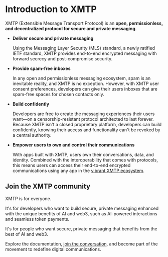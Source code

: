 # Introduction to XMTP

XMTP (Extensible Message Transport Protocol) is an **open, permissionless, and decentralized protocol for secure and private messaging**.

- **Deliver secure and private messaging**

    Using the Messaging Layer Security (MLS) standard, a newly ratified IETF standard, XMTP provides end-to-end encrypted messaging with forward secrecy and post-compromise security.

- **Provide spam-free inboxes**

    In any open and permissionless messaging ecosystem, spam is an inevitable reality, and XMTP is no exception. However, with XMTP user consent preferences, developers can give their users inboxes that are spam-free spaces for chosen contacts only.

- **Build confidently**

    Developers are free to create the messaging experiences their users want—on a censorship-resistant protocol architected to last forever. Because XMTP isn't a closed proprietary platform, developers can build confidently, knowing their access and functionality can't be revoked by a central authority.

- **Empower users to own and control their communications**

    With apps built with XMTP, users own their conversations, data, and identity. Combined with the interoperability that comes with protocols, this means users can access their end-to-end encrypted communications using any app in the [vibrant XMTP ecosystem](https://xmtp.org/).

## Join the XMTP community

XMTP is for everyone.

It's for developers who want to build secure, private messaging enhanced with the unique benefits of AI and web3, such as AI-powered interactions and seamless token payments.

It's for people who want secure, private messaging that benefits from the best of AI and web3.

Explore the documentation, [join the conversation](https://community.xmtp.org/), and become part of the movement to redefine digital communications.
